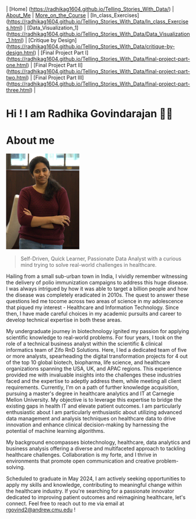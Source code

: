 | [Home] (https://radhikag1604.github.io/Telling_Stories_With_Data/) | [About_Me](https://radhikag1604.github.io/Telling_Stories_With_Data/About_Me.html) | [More_on_the_Course](https://radhikag1604.github.io/Telling_Stories_With_Data/More_on_the_Course.html) | [In_class_Exercises]
(https://radhikag1604.github.io/Telling_Stories_With_Data/In_class_Exercises.html) | [Data_Visualization_1]
(https://radhikag1604.github.io/Telling_Stories_With_Data/Data_Visualization_1.html) | [Critique by Design]
(https://radhikag1604.github.io/Telling_Stories_With_Data/critique-by-design.html) | [Final Project Part I]
(https://radhikag1604.github.io/Telling_Stories_With_Data/final-project-part-one.html) | [Final Project Part II]
(https://radhikag1604.github.io/Telling_Stories_With_Data/final-project-part-two.html) | [Final Project Part III]
(https://radhikag1604.github.io/Telling_Stories_With_Data/final-project-part-three.html) |

# Hi ! I am Radhika Govindarajan 🙂👋

# About me

<img src="MyPicture.jpg" width="200"/>

> Self-Driven, Quick Learner, Passionate Data Analyst with a curious mind trying to solve real-world challenges in healthcare.

Hailing from a small sub-urban town in India, I vividly remember witnessing the delivery of polio  immunization campaigns to address this huge disease. I was always intrigued by how it was able to target a billion people and how the disease was completely eradicated in 2010s. The quest to answer 
these questions led me tocome across two areas of science in my adolescence that piqued my interest - Healthcare and Information Technology. Since then, I have made careful choices in my academic pursuits and career to develop technical expertise in both these areas.                          

My undergraduate journey in biotechnology ignited my passion for applying scientific knowledge to real-world problems. For four years, I took on the role of a technical business analyst within the scientific & clinical informatics team of Zifo RnD Solutions. Here, I led a dedicated team of five or more analysts, spearheading the digital transformation projects for 4 out of the top 10 global biotech, biopharma, life science, and healthcare organizations spanning the USA, UK, and APAC regions. This experience provided me with invaluable insights into the challenges these industries faced and the expertise to adeptly address them, while meeting all client requirements. Currently, I'm on a path of further knowledge acquisition, pursuing a master's degree in healthcare analytics and IT at Carnegie Mellon University. My objective is to leverage this expertise to bridge the existing gaps in health IT and elevate patient outcomes. I am particularly enthusiastic about I am particularly enthusiastic about utilizing advanced data management and analysis techniques on healthcare data to drive innovation and enhance clinical decision-making by harnessing the potential of machine learning algorithms.

My background encompasses biotechnology, healthcare, data analytics and business analysis offering a diverse and multifaceted approach to tackling healthcare challenges. Collaboration is my forte, and I thrive in environments that promote open communication and creative problem-solving.

Scheduled to graduate in May 2024, I am actively seeking opportunities to apply my skills and knowledge, contributing to meaningful change within the healthcare industry. If you're searching for a passionate innovator dedicated to improving patient outcomes and reimagining healthcare, let's connect. Feel free to reach out to me via email at rgovind2@andrew.cmu.edu !

